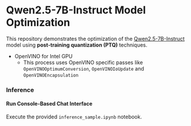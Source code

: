 # Qwen2.5-7B-Instruct Model Optimization

This repository demonstrates the optimization of the [Qwen2.5-7B-Instruct](https://huggingface.co/Qwen/Qwen2.5-7B-Instruct) model using **post-training quantization (PTQ)** techniques.
- OpenVINO for Intel GPU
   + This process uses OpenVINO specific passes like `OpenVINOOptimumConversion`, `OpenVINOIoUpdate` and `OpenVINOEncapsulation`

### **Inference**

#### **Run Console-Based Chat Interface**
Execute the provided `inference_sample.ipynb` notebook.


